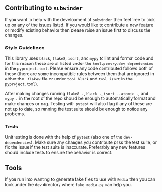 ## Contributing to `subwinder`

If you want to help with the development of `subwinder` then feel free to pick up on any of the issues listed. If you would like to contribute a new feature or modify existing behavior then please raise an issue first to discuss the changes.

### Style Guidelines

This library uses `black`, `flake8`, `isort`, and `mypy` to lint and format code and for this reason these are all listed under the `tool.poetry.dev-dependencies` in the `pyproject.toml`. Please ensure any code contributed follows both of these (there are some incompatible rules between them that are ignored in either the `.flake8` file or under `tool.black` and `tool.isort` in the `pyproject.toml`).

After making changes running `flake8 .`, `black .`, `isort --atomic .`, and `mypy .` in the root of the repo should be enough to automatically format and make changes or nag. Testing with `pytest` will also flag if any of these are not up to date, so running the test suite should be enough to notice any problems.

### Tests

Unit testing is done with the help of `pytest` (also one of the `dev-dependencies`). Make sure any changes you contribute pass the test suite, or fix the issue if the test suite is inaccurate. Preferably any new features should include tests to ensure the behavior is correct.

## Tools

If you run into wanting to generate fake files to use with `Media` then you can look under the `dev` directory where `fake_media.py` can help you.
